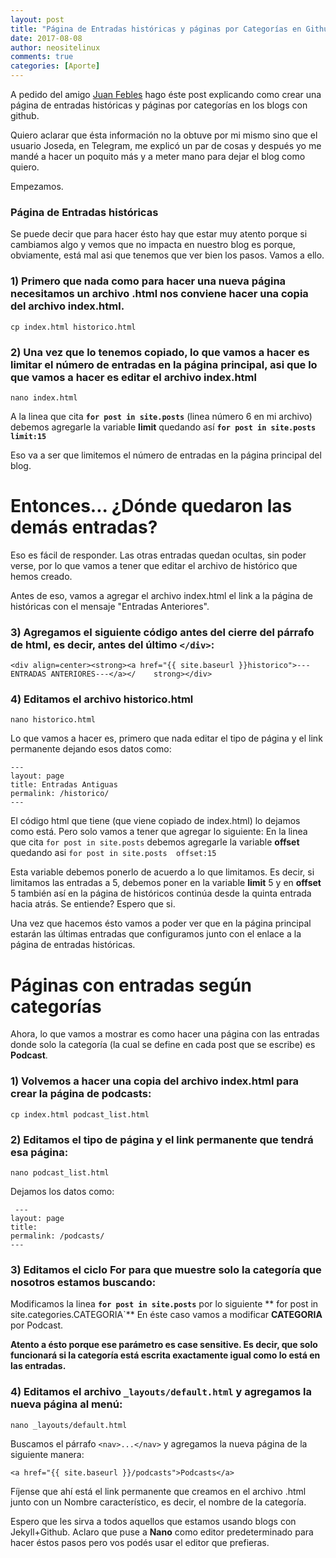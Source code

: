 ```yaml
---
layout: post
title: "Página de Entradas históricas y páginas por Categorías en Github"
date: 2017-08-08
author: neositelinux
comments: true
categories: [Aporte]
---
```


A pedido del amigo [Juan Febles](https://podcastlinux.github.io) hago éste post explicando como crear una página de entradas históricas y páginas por categorías en los blogs con github.

Quiero aclarar que ésta información no la obtuve por mi mismo sino que el usuario Joseda, en Telegram, me explicó un par de cosas y después yo me mandé a hacer un poquito más y a meter mano para dejar el blog como quiero.

Empezamos.

### Página de Entradas históricas
Se puede decir que para hacer ésto hay que estar muy atento porque si cambiamos algo y vemos que no impacta en nuestro blog es porque, obviamente, está mal asi que tenemos que ver bien los pasos. Vamos a ello.

### 1) Primero que nada como para hacer una nueva página necesitamos un archivo .html nos conviene hacer una copia del archivo index.html.

`cp index.html historico.html`

### 2) Una vez que lo tenemos copiado, lo que vamos a hacer es limitar el número de entradas en la página principal, asi que lo que vamos a hacer es editar el archivo index.html

`nano index.html`

A la linea que cita 
**`for post in site.posts`** (linea número 6 en mi archivo) 
debemos agregarle la variable **limit** quedando así
**`for post in site.posts  limit:15`**

Eso va a ser que limitemos el número de entradas en la página principal del blog.

# Entonces... ¿Dónde quedaron las demás entradas?

Eso es fácil de responder. Las otras entradas quedan ocultas, sin poder verse, por lo que vamos a tener que editar el archivo de histórico que hemos creado.

Antes de eso, vamos a agregar el archivo index.html el link a la página de históricas con el mensaje "Entradas Anteriores".

### 3) Agregamos el siguiente código antes del cierre del párrafo de html, es decir, antes del último `</div>`:

`<div align=center><strong><a href="{{ site.baseurl }}historico">---ENTRADAS ANTERIORES---</a></    strong></div>`

### 4) Editamos el archivo historico.html

`nano historico.html`

Lo que vamos a hacer es, primero que nada editar el tipo de página y el link permanente dejando esos datos como:

```
---
layout: page
title: Entradas Antiguas
permalink: /historico/
---
```

El código html que tiene (que viene copiado de index.html) lo dejamos como está. Pero solo vamos a tener que agregar lo siguiente:
En la linea que cita 
`for post in site.posts` 
debemos agregarle la variable **offset** quedando asi
`for post in site.posts  offset:15`

Esta variable debemos ponerlo de acuerdo a lo que limitamos. Es decir, si limitamos las entradas a 5, debemos poner en la variable **limit** 5 y en **offset** 5 también así en la página de históricos continúa desde la quinta entrada hacia atrás. Se entiende? Espero que si.

Una vez que hacemos ésto vamos a poder ver que en la página principal estarán las últimas entradas que configuramos junto con el enlace a la página de entradas históricas.


# Páginas con entradas según categorías

Ahora, lo que vamos a mostrar es como hacer una página con las entradas donde solo la categoría (la cual se define en cada post que se escribe) es **Podcast**.

### 1) Volvemos a hacer una copia del archivo index.html para crear la página de podcasts:

`cp index.html podcast_list.html`

### 2) Editamos el tipo de página y el link permanente que tendrá esa página:

`nano podcast_list.html`

Dejamos los datos como:

```
 ---
layout: page
title:
permalink: /podcasts/
---
```

### 3) Editamos el ciclo For para que muestre solo la categoría que nosotros estamos buscando:

Modificamos la linea 
**`for post in site.posts`** 
por lo siguiente
** for post in site.categories.CATEGORIA`**
En éste caso vamos a modificar **CATEGORIA** por Podcast. 

**Atento a ésto porque ese parámetro es case sensitive. Es decir, que solo funcionará si la categoría está escrita exactamente igual como lo está en las entradas.**

### 4) Editamos el archivo  `_layouts/default.html` y agregamos la nueva página al menú:

`nano _layouts/default.html`

Buscamos el párrafo `<nav>...</nav>` y agregamos la nueva página de la siguiente manera:

`<a href="{{ site.baseurl }}/podcasts">Podcasts</a>`

Fíjense que ahí está el link permanente que creamos en el archivo .html junto con un Nombre característico, es decir, el nombre de la categoría.


Espero que les sirva a todos aquellos que estamos usando blogs con Jekyll+Github. Aclaro que puse a **Nano** como editor predeterminado para hacer éstos pasos pero vos podés usar el editor que prefieras.
